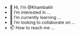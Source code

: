 - 👋 Hi, I’m @Khambakh
- 👀 I’m interested in ...
- 🌱 I’m currently learning ...
- 💞️ I’m looking to collaborate on ...
- 📫 How to reach me ...

<!---
Khambakh/Khambakh is a ✨ special ✨ repository because its `README.md` (this file) appears on your GitHub profile.
You can click the Preview link to take a look at your changes.
--->
